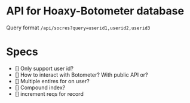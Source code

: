 # API for Hoaxy-Botometer database

Query format `/api/socres?query=userid1,userid2,userid3`

# Specs

- [] Only support user id?
- [] How to interact with Botometer? With public API or?
- [] Multiple entires for on user?
- [] Compound index?
- [] increment reqs for record

